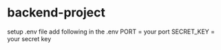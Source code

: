 # backend-project

setup .env file
add following in the .env
PORT = your port
SECRET_KEY = your secret key
